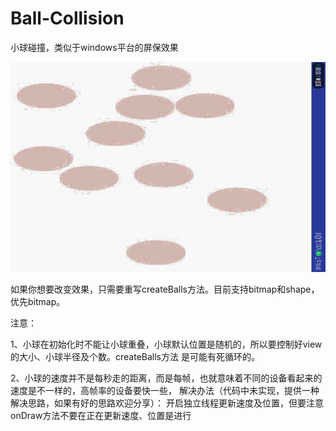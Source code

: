 # Ball-Collision
小球碰撞，类似于windows平台的屏保效果

![效果：](https://github.com/781238222/Ball-Collision/blob/master/gif/1.gif)


如果你想要改变效果，只需要重写createBalls方法。目前支持bitmap和shape，优先bitmap。

注意：

1、小球在初始化时不能让小球重叠，小球默认位置是随机的，所以要控制好view的大小、小球半径及个数。createBalls方法
    是可能有死循环的。
    
2、小球的速度并不是每秒走的距离，而是每帧，也就意味着不同的设备看起来的速度是不一样的，高帧率的设备要快一些，
    解决办法（代码中未实现，提供一种解决思路，如果有好的思路欢迎分享）：
    开启独立线程更新速度及位置，但要注意onDraw方法不要在正在更新速度、位置是进行